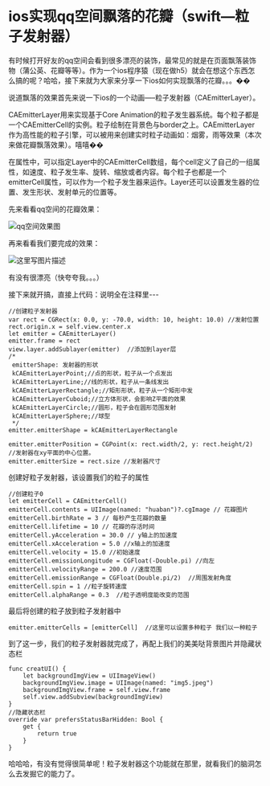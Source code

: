 # ios实现qq空间飘落的花瓣（swift—粒子发射器）

有时候打开好友的qq空间会看到很多漂亮的装饰，最常见的就是在页面飘落装饰物（蒲公英、花瓣等等）。作为一个ios程序猿（现在做h5）就会在想这个东西怎么搞的呢？哈哈，接下来就为大家来分享一下ios如何实现飘落的花瓣。。。��

说道飘落的效果首先来说一下ios的一个动画—–粒子发射器（CAEmitterLayer）。

CAEmitterLayer用来实现基于Core Animation的粒子发生器系统。每个粒子都是一个CAEmitterCell的实例。粒子绘制在背景色与border之上。CAEmitterLayer作为高性能的粒子引擎，可以被用来创建实时粒子动画如：烟雾，雨等效果（本次来做花瓣飘落效果）。嘻嘻��

在属性中，可以指定Layer中的CAEmitterCell数组，每个cell定义了自己的一组属性，如速度、粒子发生率、旋转、缩放或者内容。每个粒子也都是一个emitterCell属性，可以作为一个粒子发生器来运作。Layer还可以设置发生器的位置、发生形状、发射单元的位置等。

先来看看qq空间的花瓣效果：

![qq空间效果图](https://static.shengri.cn/uploads/xydd/wechat/cards/qq.gif)

再来看看我们要完成的效果：

![这里写图片描述](https://static.shengri.cn/uploads/xydd/wechat/cards/qq1.gif)

有没有很漂亮（快夸夸我。。。）

接下来就开搞，直接上代码：说明全在注释里---

```
//创建粒子发射器
var rect = CGRect(x: 0.0, y: -70.0, width: 10, height: 10.0) //发射位置
rect.origin.x = self.view.center.x
let emitter = CAEmitterLayer()
emitter.frame = rect
view.layer.addSublayer(emitter)  //添加到layer层
/*
 emitterShape: 发射器的形状
 kCAEmitterLayerPoint;//点的形状，粒子从一个点发出
 kCAEmitterLayerLine;//线的形状，粒子从一条线发出
 kCAEmitterLayerRectangle;//矩形形状，粒子从一个矩形中发
 kCAEmitterLayerCuboid;//立方体形状，会影响Z平面的效果
 kCAEmitterLayerCircle;//圆形，粒子会在圆形范围发射
 kCAEmitterLayerSphere;//球型
 */
emitter.emitterShape = kCAEmitterLayerRectangle

emitter.emitterPosition = CGPoint(x: rect.width/2, y: rect.height/2) //发射器在xy平面的中心位置。
emitter.emitterSize = rect.size //发射器尺寸
```
创建好粒子发射器，该设置我们的粒子的属性

```
//创建粒子0
let emitterCell = CAEmitterCell()
emitterCell.contents = UIImage(named: "huaban")?.cgImage // 花瓣图片
emitterCell.birthRate = 3 // 每秒产生花瓣的数量
emitterCell.lifetime = 10 // 花瓣的存活时间
emitterCell.yAcceleration = 30.0 // y轴上的加速度
emitterCell.xAcceleration = 5.0 //x轴上的加速度
emitterCell.velocity = 15.0 //初始速度
emitterCell.emissionLongitude = CGFloat(-Double.pi) //向左
emitterCell.velocityRange = 200.0 //速度范围
emitterCell.emissionRange = CGFloat(Double.pi/2)  //周围发射角度
emitterCell.spin = 1 //粒子旋转速度
emitterCell.alphaRange = 0.3  //粒子透明度能改变的范围
```
最后将创建的粒子放到粒子发射器中

```
emitter.emitterCells = [emitterCell]  //这里可以设置多种粒子 我们以一种粒子
```
到了这一步，我们的粒子发射器就完成了，再配上我们的美美哒背景图片并隐藏状态栏

```
func creatUI() {
	let backgroundImgView = UIImageView()
	backgroundImgView.image = UIImage(named: "img5.jpeg")
	backgroundImgView.frame = self.view.frame
	self.view.addSubview(backgroundImgView)
}
//隐藏状态栏
override var prefersStatusBarHidden: Bool {
    get {
        return true
    }
}
```
哈哈哈，有没有觉得很简单呢！粒子发射器这个功能就在那里，就看我们的脑洞怎么去发掘它的能力了。
